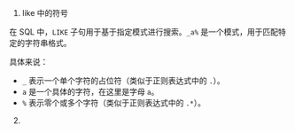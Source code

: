 
1. like 中的符号

在 SQL 中，`LIKE` 子句用于基于指定模式进行搜索。`_a%` 是一个模式，用于匹配特定的字符串格式。

具体来说：

- `_` 表示一个单个字符的占位符（类似于正则表达式中的 `.`）。
- `a` 是一个具体的字符，在这里是字母 `a`。
- `%` 表示零个或多个字符（类似于正则表达式中的 `.*`）。

2. 